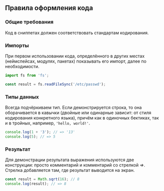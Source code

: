 ## Правила оформления кода

### Общие требования

Код в сниппетах должен соответствовать стандартам кодирования.

### Импорты

При первом использовании кода, определённого в других местах (неймспейсах, модулях, пакетах) показывать его импорт, далее по необходимости.

```javascript
import fs from 'fs';

const result = fs.readFileSync('/etc/passwd');
```

### Типы данных

Всегда подчёркиваем тип. Если демонстрируется строка, то она оборачивается в кавычки (двойные или одинарные зависит: от стиля кодирования конкретного языка), причём как в одиночных бектиках, так и в тройных, например, `'hello, world!'`.

```javascript
console.log(1 + '3'); // => '13'
console.log(5); // => 5
```

### Результат

Для демонстрации результата выражения используются две конструкции: просто комментарий и комментарий со стрелкой _=>_. Стрелка добавляется там, где результат выводится на экран.

```javascript
const result = Math.sqrt(16); // 8
console.log(result); // => 8
```
